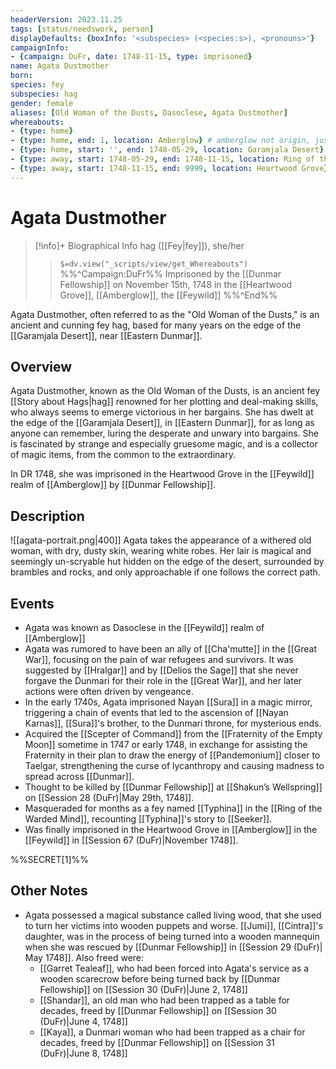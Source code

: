 ```yaml
---
headerVersion: 2023.11.25
tags: [status/needswork, person]
displayDefaults: {boxInfo: '<subspecies> (<species:s>), <pronouns>'}
campaignInfo:
- {campaign: DuFr, date: 1748-11-15, type: imprisoned}
name: Agata Dustmother
born:
species: fey
subspecies: hag
gender: female
aliases: [Old Woman of the Dusts, Dasoclese, Agata Dustmother]
whereabouts:
- {type: home}
- {type: home, end: 1, location: Amberglow} # amberglow not origin, just past home
- {type: home, start: '', end: 1748-05-29, location: Garamjala Desert}
- {type: away, start: 1748-05-29, end: 1748-11-15, location: Ring of the Warded Mind}
- {type: away, start: 1748-11-15, end: 9999, location: Heartwood Grove}
---
```

# Agata Dustmother
>[!info]+ Biographical Info
> hag ([[Fey|fey]]), she/her
>> `$=dv.view("_scripts/view/get_Whereabouts")`
>> %%^Campaign:DuFr%% Imprisoned by the [[Dunmar Fellowship]] on November 15th, 1748 in the [[Heartwood Grove]], [[Amberglow]], the [[Feywild]] %%^End%%

Agata Dustmother, often referred to as the "Old Woman of the Dusts," is an ancient and cunning fey hag, based for many years on the edge of the [[Garamjala Desert]], near [[Eastern Dunmar]]. 
## Overview

Agata Dustmother, known as the Old Woman of the Dusts, is an ancient fey [[Story about Hags|hag]] renowned for her plotting and deal-making skills, who always seems to emerge victorious in her bargains. She has dwelt at the edge of the [[Garamjala Desert]], in [[Eastern Dunmar]], for as long as anyone can remember, luring the desperate and unwary into bargains. She is fascinated by strange and especially gruesome magic, and is a collector of magic items, from the common to the extraordinary. 

In DR 1748, she was imprisoned in the Heartwood Grove in the [[Feywild]] realm of [[Amberglow]] by [[Dunmar Fellowship]]. 
## Description
![[agata-portrait.png|400]]
Agata takes the appearance of a withered old woman, with dry, dusty skin, wearing white robes. Her lair is magical and seemingly un-scryable hut hidden on the edge of the desert, surrounded by brambles and rocks, and only approachable if one follows the correct path. 
## Events

- Agata was known as Dasoclese in the [[Feywild]] realm of [[Amberglow]]
- Agata was rumored to have been an ally of [[Cha'mutte]] in the [[Great War]], focusing on the pain of war refugees and survivors. It was suggested by [[Hralgar]] and by [[Delios the Sage]] that she never forgave the Dunmari for their role in the [[Great War]], and her later actions were often driven by vengeance. 
- In the early 1740s, Agata imprisoned Nayan [[Sura]] in a magic mirror, triggering a chain of events that led to the ascension of [[Nayan Karnas]], [[Sura]]'s brother, to the Dunmari throne, for mysterious ends.
- Acquired the [[Scepter of Command]] from the [[Fraternity of the Empty Moon]] sometime in 1747 or early 1748, in exchange for assisting the Fraternity in their plan to draw the energy of [[Pandemonium]] closer to Taelgar, strengthening the curse of lycanthropy and causing madness to spread across [[Dunmar]]. 
- Thought to be killed by [[Dunmar Fellowship]] at [[Shakun’s Wellspring]] on [[Session 28 (DuFr)|May 29th, 1748]].
- Masqueraded for months as a fey named [[Typhina]] in the [[Ring of the Warded Mind]], recounting [[Typhina]]'s story to [[Seeker]].
- Was finally imprisoned in the Heartwood Grove in [[Amberglow]] in the [[Feywild]] in [[Session 67 (DuFr)|November 1748]].

%%SECRET[1]%%
## **Other Notes**

- Agata possessed a magical substance called living wood, that she used to turn her victims into wooden puppets and worse. [[Jumi]], [[Cintra]]'s daughter, was in the process of being turned into a wooden mannequin when she was rescued by [[Dunmar Fellowship]] in [[Session 29 (DuFr)| May 1748]]. Also freed were:
	- [[Garret Tealeaf]], who had been forced into Agata's service as a wooden scarecrow before being turned back by [[Dunmar Fellowship]] on [[Session 30 (DuFr)|June 2, 1748]]
	- [[Shandar]], an old man who had been trapped as a table for decades, freed by [[Dunmar Fellowship]] on [[Session 30 (DuFr)|June 4, 1748]]
	- [[Kaya]], a Dunmari woman who had been trapped as a chair for decades, freed by [[Dunmar Fellowship]] on [[Session 31 (DuFr)|June 8, 1748]]

